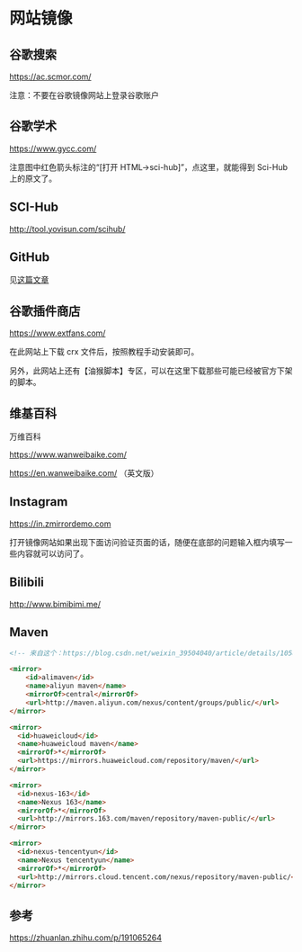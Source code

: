 # 网站镜像

## 谷歌搜索

https://ac.scmor.com/

注意：不要在谷歌镜像网站上登录谷歌账户

## 谷歌学术

https://www.gycc.com/

注意图中红色箭头标注的“[打开 HTML->sci-hub]”，点这里，就能得到 Sci-Hub 上的原文了。

## SCI-Hub

http://tool.yovisun.com/scihub/

## GitHub

见[这篇文章](../linux/distribution/manjaro/04-github-download-mirror.md)

## 谷歌插件商店

https://www.extfans.com/

在此网站上下载 crx 文件后，按照教程手动安装即可。

另外，此网站上还有【油猴脚本】专区，可以在这里下载那些可能已经被官方下架的脚本。

## 维基百科

万维百科

https://www.wanweibaike.com/

https://en.wanweibaike.com/ （英文版）

## Instagram

https://in.zmirrordemo.com

打开镜像网站如果出现下面访问验证页面的话，随便在底部的问题输入框内填写一些内容就可以访问了。

## Bilibili

http://www.bimibimi.me/

## Maven

```html
<!-- 来自这个：https://blog.csdn.net/weixin_39504040/article/details/105823576 -->

<mirror>
	<id>alimaven</id>
	<name>aliyun maven</name>
	<mirrorOf>central</mirrorOf>
	<url>http://maven.aliyun.com/nexus/content/groups/public/</url>
</mirror>

<mirror>
  <id>huaweicloud</id>
  <name>huaweicloud maven</name>
  <mirrorOf>*</mirrorOf>
  <url>https://mirrors.huaweicloud.com/repository/maven/</url>
</mirror>

<mirror>
  <id>nexus-163</id>
  <name>Nexus 163</name>
  <mirrorOf>*</mirrorOf>
  <url>http://mirrors.163.com/maven/repository/maven-public/</url>
</mirror>

<mirror>
  <id>nexus-tencentyun</id>
  <name>Nexus tencentyun</name>
  <mirrorOf>*</mirrorOf>
  <url>http://mirrors.cloud.tencent.com/nexus/repository/maven-public/</url>
</mirror>
```

## 参考

https://zhuanlan.zhihu.com/p/191065264
